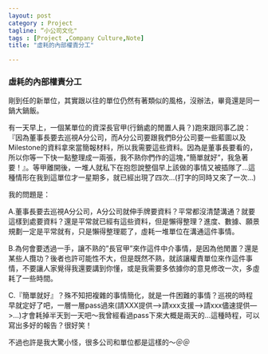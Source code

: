```yaml
---
layout: post
category : Project 
tagline: “小公司文化"
tags : [Project ,Company Culture,Note]
title: "虛耗的內部權責分工"

---
```

### 虛耗的內部權責分工
  剛到任的新單位，其實跟以往的單位仍然有著類似的風格，沒辦法，畢竟還是同一鍋大鍋飯。  

有一天早上，一個某單位的資深長官甲(行銷處的閒置人員？)跑來跟同事乙說：『因為董事長要去巡視A分公司，而A分公司要跟我們B分公司要一些藍圖以及Milestone的資料拿來當簡報材料，所以我需要這些資料。因為是董事長要看的，所以你等一下快一點整理成一兩張，我不熟你們作的這塊，”簡單就好”，我急著要！』。等甲離開後，一堆人就私下在抱怨說整個早上該做的事情又被插隊了...這種情形在我到這單位才一星期多，就已經出現了四次...(打字的同時又來了一次...)  

我的問題是：  

A.董事長要去巡視A分公司，A分公司就伸手牌要資料？平常都沒清楚溝通？就要這樣到處要資料？還是平常就已經有這些資料，但是懶得整理？進度、數據、願景規劃一定是平常就有，只是懶得整理罷了，虛耗一堆單位在溝通這件事情。 
 
B.為何會要透過一手，讓不熟的”長官甲”來作這件中介事情，是因為他閒置？還是某些人攬功？後者也許可能性不大，但是既然不熟，就該讓權責單位來作這件事情，不要讓人家覺得我還要講到你懂，或是我需要多依據你的意見修改一次，多虛耗了一些時間。  

C.『簡單就好』？殊不知把複雜的事情簡化，就是一件困難的事情？巡視的時程早就定好了吧，一層一層pass過來(請XXX提供—\>請xxx支援—\>請xxx儘速提供—\>...)才會耗掉半天到一天吧～我曾經看過pass下來大概是兩天的...這種時程，可以寫出多好的報告？很好笑！  

不過也許是我大驚小怪，很多公司和單位都是這樣的～＠＠